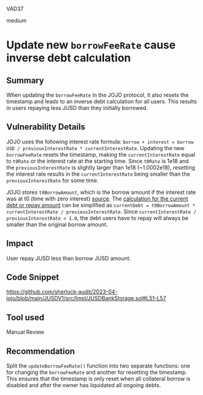 VAD37

medium

# Update new `borrowFeeRate` cause inverse debt calculation

## Summary

When updating the `borrowFeeRate` in the JOJO protocol, it also resets the timestamp and leads to an inverse debt calculation for all users. This results in users repaying less JUSD than they initially borrowed.

## Vulnerability Details

JOJO uses the following interest rate formula: `borrow + interest = borrow USD / previousInterestRate * currentInterestRate`. 
Updating the new `borrowFeeRate` resets the timestamp, making the `currentInterestRate` equal to `t0Rate` or the interest rate at the starting time. 
Since `t0Rate` is 1e18 and the `previousInterestRate` is slightly larger than 1e18 (~1.0002e18), resetting the interest rate results in the `currentInterestRate` being smaller than the `previousInterestRate` for some time.

JOJO stores `t0BorrowAmount`, which is the borrow amount if the interest rate was at t0 (time with zero interest) [source](https://github.com/sherlock-audit/2023-04-jojo/blob/main/JUSDV1/src/Impl/JUSDBank.sol#L283-L287).
The [calculation for the current debt or repay amount](https://github.com/sherlock-audit/2023-04-jojo/blob/main/JUSDV1/src/Impl/JUSDBank.sol#L315) can be simplified as `currentDebt = t0BorrowAmount * currentInterestRate / previousInterestRate`.
Since `currentInterestRate / previousInterestRate < 1.0`, the debt users have to repay will always be smaller than the original borrow amount.

## Impact

User repay JUSD less than borrow JUSD amount.

## Code Snippet

<https://github.com/sherlock-audit/2023-04-jojo/blob/main/JUSDV1/src/Impl/JUSDBankStorage.sol#L51-L57>

## Tool used

Manual Review

## Recommendation

Split the `updateBorrowFeeRate()` function into two separate functions: one for changing the `borrowFeeRate` and another for resetting the timestamp. 
This ensures that the timestamp is only reset when all collateral borrow is disabled and after the owner has liquidated all ongoing debts.
